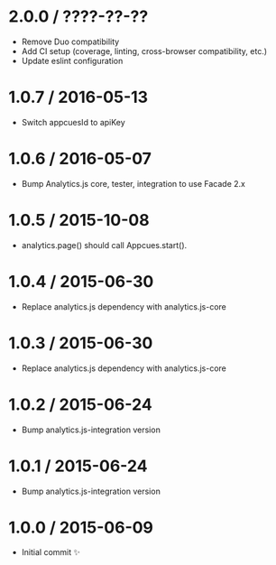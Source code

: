 2.0.0 / ????-??-??
==================

  * Remove Duo compatibility
  * Add CI setup (coverage, linting, cross-browser compatibility, etc.)
  * Update eslint configuration


1.0.7 / 2016-05-13
==================

  * Switch appcuesId to apiKey

1.0.6 / 2016-05-07
==================

  * Bump Analytics.js core, tester, integration to use Facade 2.x

1.0.5 / 2015-10-08
==================

  * analytics.page() should call Appcues.start().

1.0.4 / 2015-06-30
==================

  * Replace analytics.js dependency with analytics.js-core

1.0.3 / 2015-06-30
==================

  * Replace analytics.js dependency with analytics.js-core

1.0.2 / 2015-06-24
==================

  * Bump analytics.js-integration version

1.0.1 / 2015-06-24
==================

  * Bump analytics.js-integration version

1.0.0 / 2015-06-09
==================

  * Initial commit :sparkles:
